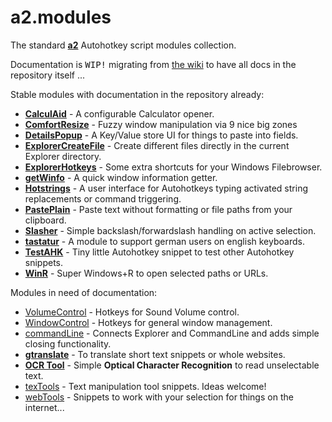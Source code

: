 # a2.modules

The standard [**a2**](https://github.com/ewerybody/a2) Autohotkey script modules collection.

Documentation is <kbd>WIP!</kbd> migrating from [the wiki](https://github.com/ewerybody/a2.modules/wiki) to have all docs in the repository itself ...

Stable modules with documentation in the repository already:
* [**CalculAid**](https://github.com/ewerybody/a2.modules/tree/master/CalculAid#calculaid) - A configurable Calculator opener.
* [**ComfortResize**](https://github.com/ewerybody/a2.modules/tree/master/ComfortResize#ComfortResize) - Fuzzy window manipulation via 9 nice big zones 
* [**DetailsPopup**](https://github.com/ewerybody/a2.modules/tree/master/DetailsPopup#detailspopup) - A Key/Value store UI for things to paste into fields.
* [**ExplorerCreateFile**](https://github.com/ewerybody/a2.modules/tree/master/ExplorerCreateFile#ExplorerCreateFile) - Create different files directly in the current Explorer directory.
* [**ExplorerHotkeys**](https://github.com/ewerybody/a2.modules/tree/master/ExplorerHotkeys#ExplorerHotkeys) - Some extra shortcuts for your Windows Filebrowser.
* [**getWinfo**](https://github.com/ewerybody/a2.modules/tree/master/getWinfo#getwinfo) - A quick window information getter.
* [**Hotstrings**](https://github.com/ewerybody/a2.modules/tree/master/HotStrings#hotstrings) - A user interface for Autohotkeys typing activated string replacements or command triggering.
* [**PastePlain**](https://github.com/ewerybody/a2.modules/tree/master/PastePlain#pasteplain) - Paste text without formatting or file paths from your clipboard.
* [**Slasher**](https://github.com/ewerybody/a2.modules/tree/master/Slasher#Slasher) - Simple backslash/forwardslash handling on active selection.
* [**tastatur**](https://github.com/ewerybody/a2.modules/tree/master/tastatur#tastatur) - A module to support german users on english keyboards.
* [**TestAHK**](https://github.com/ewerybody/a2.modules/tree/master/TestAHK#testahk) - Tiny little Autohotkey snippet to test other Autohotkey snippets.
* [**WinR**](https://github.com/ewerybody/a2.modules/tree/master/winr#winr) - Super Windows+R to open selected paths or URLs.

Modules in need of documentation:
* [VolumeControl](https://github.com/ewerybody/a2.modules/tree/master/VolumeControl#VolumeControl) - Hotkeys for Sound Volume control.
* [WindowControl](https://github.com/ewerybody/a2.modules/tree/master/WindowControl#WindowControl) - Hotkeys for general window management.
* [commandLine](https://github.com/ewerybody/a2.modules/tree/master/commandLine#commandLine) - Connects Explorer and CommandLine and adds simple closing functionality.
* [**gtranslate**](https://github.com/ewerybody/a2.modules/tree/master/gtranslate#gtranslate) - To translate short text snippets or whole websites.
* [**OCR Tool**](https://github.com/ewerybody/a2.modules/tree/master/ocr_tool#ocr_tool) - Simple <b>Optical Character Recognition</b> to read unselectable text.
* [texTools](https://github.com/ewerybody/a2.modules/tree/master/texTools#texTools) - Text manipulation tool snippets. Ideas welcome!
* [webTools](https://github.com/ewerybody/a2.modules/tree/master/webTools#webTools) - Snippets to work with your selection for things on the internet...

